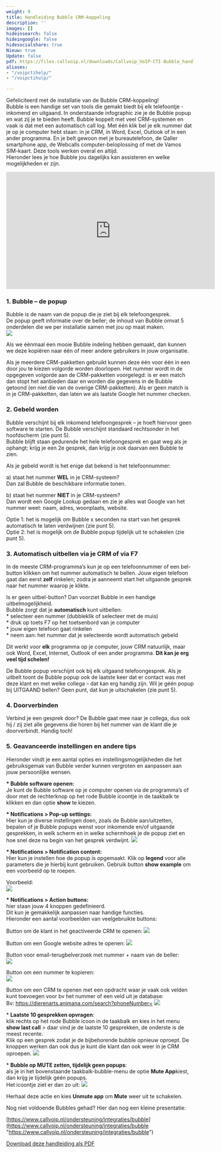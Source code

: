 ```yaml
---
weight: 9
title: Handleiding Bubble CRM-koppeling
description: ''
images: []
hideinsearch: false
hideingoogle: false
hidesocialshare: true
Nieuw: true
Update: false
pdf: https://files.callvoip.nl/downloads/Callvoip_VoIP-CTI-Bubble_handleiding-en-naslagwerk.pdf
aliases:
- "/voipctihelp/"
- "/voipctihulp/"

---
```

Gefeliciteerd met de installatie van de Bubble CRM-koppeling! <br>
Bubble is een handige set van tools die gemakt biedt bij elk telefoontje - inkomend en uitgaand. In onderstaande infographic zie je de Bubble popup en wat zij je te bieden heeft. Bubble koppelt met veel CRM-systemen en vaak is dat met een automatisch call log. Met één klik bel je elk nummer dat je op je computer hebt staan: in je CRM, in Word, Excel, Outlook of in een ander programma. En je belt gewoon met je bureautelefoon, de Qaller smartphone app, de Webcalls computer-beloplossing of met de Vamos SIM-kaart. Deze tools werken overal en altijd. <br>
Hieronder lees je hoe Bubble jou dagelijks kan assisteren en welke mogelijkheden er zijn.

<iframe width="560" height="315" src="https://www.youtube.com/embed/FnfKlULG3SA" title="YouTube video player" frameborder="0" allow="accelerometer; autoplay; clipboard-write; encrypted-media; gyroscope; picture-in-picture; web-share" allowfullscreen></iframe>

### 1. Bubble – de popup

Bubble is de naam van de popup die je ziet bij elk telefoongesprek.  
De popup geeft informatie over de beller; de inhoud van Bubble omvat 5 onderdelen die we per installatie samen met jou op maat maken.  
![](https://res.cloudinary.com/callvoip/image/upload/v1651240493/image_32_o3kw7z.png)

Als we éénmaal éen mooie Bubble indeling hebben gemaakt, dan kunnen we deze kopiëren naar één of meer andere gebruikers in jouw organisatie.

Als je meerdere CRM-pakketten gebruikt kunnen deze één voor één in een door jou te kiezen volgorde worden doorlopen. Het nummer wordt in de opgegeven volgorde aan de CRM-pakketten voorgelegd: is er een match dan stopt het aanbieden daar en worden die gegevens in de Bubble getoond (en niet die van de overige CRM-pakketten). Als er geen match is in je CRM-pakketten, dan laten we als laatste Google het nummer checken.

### 2. Gebeld worden

Bubble verschijnt bij elk inkomend telefoongesprek – je hoeft hiervoor geen software te starten. De Bubble verschijnt standaard rechtsonder in het hoofdscherm (zie punt 5).  
Bubble blijft staan gedurende het hele telefoongesprek en gaat weg als je ophangt; krijg je een 2e gesprek, dan krijg je ook daarvan een Bubble te zien.

Als je gebeld wordt is het enige dat bekend is het telefoonnummer:

a) staat het nummer **WEL** in je CRM-systeem?  
Dan zal Bubble de beschikbare informatie tonen.

b) staat het nummer **NIET** in je CRM-systeem?  
Dan wordt een Google Lookup gedaan en zie je alles wat Google van het nummer weet: naam, adres, woonplaats, website.

Optie 1: het is mogelijk om Bubble x seconden na start van het gesprek automatisch te laten verdwijnen (zie punt 5).  
Optie 2: het is mogelijk om de Bubble popup tijdelijk uit te schakelen (zie punt 5).

### 3. Automatisch uitbellen via je CRM of via F7

In de meeste CRM-programma’s kun je op een telefoonnummer of een bel-button klikken om het nummer automatisch te bellen. Jouw eigen telefoon gaat dan eerst **zelf** rinkelen; zodra je aanneemt start het uitgaande gesprek naar het nummer waarop je klikte.

Is er geen uitbel-button? Dan voorziet Bubble in een handige uitbelmogelijkheid.  
Bubble zorgt dat je **automatisch** kunt uitbellen:  
\* selecteer een nummer (dubbleklik of selecteer met de muis)  
\* druk op toets F7 op het toetsenbord van je computer  
\* jouw eigen telefoon gaat rinkelen  
\* neem aan: het nummer dat je selecteerde wordt automatisch gebeld

Dit werkt voor **elk** programma op je computer, jouw CRM natuurlijk, maar ook Word, Excel, Internet, Outlook of een ander programma. **Dit kan je erg veel tijd schelen!**

De Bubble popup verschijnt ook bij elk uitgaand telefoongesprek. Als je uitbelt toont de Bubble popup ook de laatste keer dat er contact was met deze klant en met welke collega – dat kan erg handig zijn. Wil je géén popup bij UITGAAND bellen? Geen punt, dat kun je uitschakelen (zie punt 5).

### 4. Doorverbinden

Verbind je een gesprek door? De Bubble gaat mee naar je collega, dus ook hij / zij ziet alle gegevens die horen bij het nummer van de klant die je doorverbindt. Handig toch!

### 5. Geavanceerde instellingen en andere tips

Hieronder vindt je een aantal opties en instellingsmogelijkheden die het gebruiksgemak van Bubble verder kunnen vergroten en aanpassen aan jouw persoonlijke wensen. 

<b>* Bubble software openen:</b><br>
Je kunt de Bubble software op je computer openen via de programma’s of door met de rechterknop op het rode Bubble icoontje in de taakbalk te klikken en dan optie **show** te kiezen. 

<b>* Notifications > Pop-up settings:</b><br>
Hier kun je diverse instellingen doen, zoals de Bubble aan/uitzetten, bepalen of je Bubble popups wenst voor inkomende en/of uitgaande gesprekken, in welk scherm en in welke schermhoek je de popup ziet en hoe snel deze na begin van het gesprek verdwijnt.
<img src="https://res.cloudinary.com/callvoip/image/upload/v1632751108/bubble1_knpahp.png">

<b>* Notifications > Notification content:</b><br>
Hier kun je instellen hoe de popup is opgemaakt. Klik op **legend** voor alle parameters die je hierbij kunt gebruiken. Gebruik button **show example** om een voorbeeld op te roepen.

Voorbeeld:  
<img src="https://res.cloudinary.com/callvoip/image/upload/v1632751108/bubble2_mqthwk.png">

<b>* Notifications > Action buttons:</b><br>
hier staan jouw 4 knoppen gedefinieerd.  
Dit kun je gemakkelijk aanpassen naar handige functies.  
Hieronder een aantal voorbeelden van veelgebruikte buttons:

Button om de klant in het geactiveerde CRM te openen:
<img src="https://res.cloudinary.com/callvoip/image/upload/v1632751108/bubble3_xj1j5w.png">

Button om een Google website adres te openen:
<img src="https://res.cloudinary.com/callvoip/image/upload/v1632751108/bubble4_qth6mt.png">

Button voor email-terugbelverzoek met nummer + naam van de beller:  
<img src="https://res.cloudinary.com/callvoip/image/upload/v1632751109/bubble5_otmgsq.png">

Button om een nummer te kopieren:  
<img src="https://res.cloudinary.com/callvoip/image/upload/v1632751108/bubble6_vzte5p.png">

Button om een CRM te openen met een opdracht waar je vaak ook velden kunt toevoegen voor bv het nummer of een veld uit je database:  
Bv: https://dierenarts.animana.com/search?phoneNumber=
<img src="https://res.cloudinary.com/callvoip/image/upload/v1632751110/bubble7_p2hvrq.png">

\* **Laatste 10 gesprekken opvragen**:<br> klik rechts op het rode Bubble icoon in de taakbalk en kies in het menu **show last call** > daar vind je de laatste 10 gesprekken, de onderste is de meest recente.  
Klik op een gesprek zodat je de bijbehorende bubble opnieuw oproept. De knoppen werken dan ook dus je kunt die klant dan ook weer in je CRM oproepen.
<img src="https://res.cloudinary.com/callvoip/image/upload/v1632751108/bubble8_ctkw65.png">

\* **Bubble op MUTE zetten, tijdelijk geen popups**:<br> als je in het bovenstaande taakbalk-bubble-menu de optie **Mute App**kiest, dan krijg je tijdelijk géén popups.  
Het icoontje ziet er dan zo uit:
<img src="https://res.cloudinary.com/callvoip/image/upload/v1632751108/bubble9_yy5asr.png">

Herhaal deze actie en kies **Unmute app** om **Mute** weer uit te schakelen.

Nog niet voldoende Bubbles gehad? Hier dan nog een kleine presentatie:

[https://www.callvoip.nl/ondersteuning/integraties/bubble](https://www.callvoip.nl/ondersteuning/integraties/bubble "https://www.callvoip.nl/ondersteuning/integraties/bubble")

<a href="https://files.callvoip.nl/downloads/Callvoip_VoIP-CTI-Bubble_handleiding-en-naslagwerk.pdf" class="button">Download deze handleiding als PDF</a>
